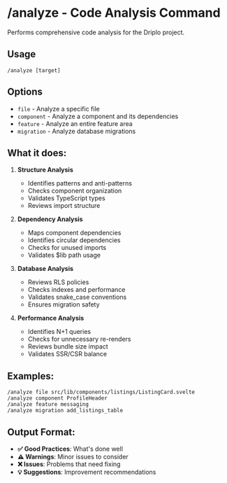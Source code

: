 # /analyze - Code Analysis Command

Performs comprehensive code analysis for the Driplo project.

## Usage
```
/analyze [target]
```

## Options
- `file` - Analyze a specific file
- `component` - Analyze a component and its dependencies
- `feature` - Analyze an entire feature area
- `migration` - Analyze database migrations

## What it does:
1. **Structure Analysis**
   - Identifies patterns and anti-patterns
   - Checks component organization
   - Validates TypeScript types
   - Reviews import structure

2. **Dependency Analysis**
   - Maps component dependencies
   - Identifies circular dependencies
   - Checks for unused imports
   - Validates $lib path usage

3. **Database Analysis**
   - Reviews RLS policies
   - Checks indexes and performance
   - Validates snake_case conventions
   - Ensures migration safety

4. **Performance Analysis**
   - Identifies N+1 queries
   - Checks for unnecessary re-renders
   - Reviews bundle size impact
   - Validates SSR/CSR balance

## Examples:
```
/analyze file src/lib/components/listings/ListingCard.svelte
/analyze component ProfileHeader
/analyze feature messaging
/analyze migration add_listings_table
```

## Output Format:
- **✅ Good Practices**: What's done well
- **⚠️ Warnings**: Minor issues to consider
- **❌ Issues**: Problems that need fixing
- **💡 Suggestions**: Improvement recommendations
